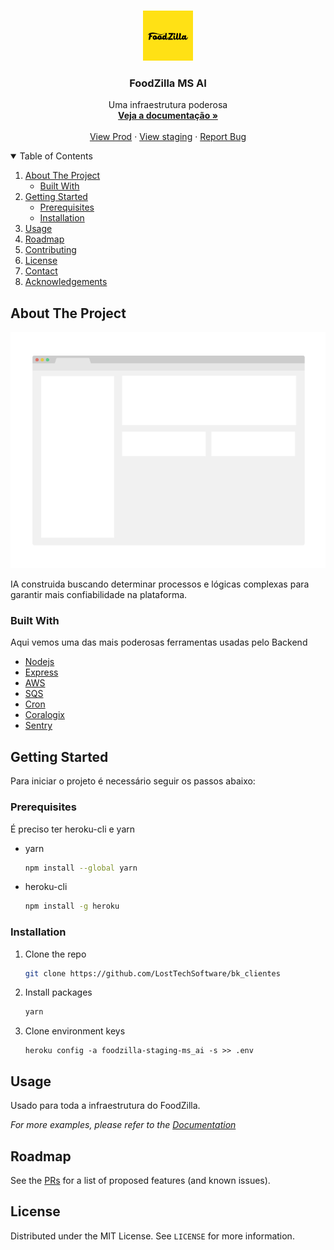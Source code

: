 <!-- PROJECT LOGO -->
<br />
<p align="center">
  <a href="https://github.com/othneildrew/Best-README-Template">
    <img src="images/icon.png" alt="Logo" width="80" height="80">
  </a>

  <h3 align="center">FoodZilla MS AI</h3>

  <p align="center">
    Uma infraestrutura poderosa
    <br />
    <a href="https://github.com/LostTechSoftware/ms_ai/wiki"><strong>Veja a documentação »</strong></a>
    <br />
    <br />
    <a href="https://ms_ai.foodzilla.com.br">View Prod</a>
    ·
    <a href="https://staging-ms_ai.foodzilla.com.br">View staging</a>
    ·
    <a href="https://helpcenter.foodzilla.com.br">Report Bug</a>
  </p>
</p>

<!-- TABLE OF CONTENTS -->
<details open="open">
  <summary>Table of Contents</summary>
  <ol>
    <li>
      <a href="#about-the-project">About The Project</a>
      <ul>
        <li><a href="#built-with">Built With</a></li>
      </ul>
    </li>
    <li>
      <a href="#getting-started">Getting Started</a>
      <ul>
        <li><a href="#prerequisites">Prerequisites</a></li>
        <li><a href="#installation">Installation</a></li>
      </ul>
    </li>
    <li><a href="#usage">Usage</a></li>
    <li><a href="#roadmap">Roadmap</a></li>
    <li><a href="#contributing">Contributing</a></li>
    <li><a href="#license">License</a></li>
    <li><a href="#contact">Contact</a></li>
    <li><a href="#acknowledgements">Acknowledgements</a></li>
  </ol>
</details>

<!-- ABOUT THE PROJECT -->

## About The Project

[![Product Name Screen Shot][product-screenshot]](https://example.com)

IA construida buscando determinar processos e lógicas complexas para garantir mais confiabilidade na plataforma.

### Built With

Aqui vemos uma das mais poderosas ferramentas usadas pelo Backend

- [Nodejs](https://nodejs.dev)
- [Express](https://expressjs.com)
- [AWS](https://aws.amazon.com)
- [SQS](https://docs.aws.amazon.com/sqs/index.html)
- [Cron](https://crontab.guru)
- [Coralogix](https://coralogix.com)
- [Sentry](https://sentry.io)

<!-- GETTING STARTED -->

## Getting Started

Para iniciar o projeto é necessário seguir os passos abaixo:

### Prerequisites

É preciso ter heroku-cli e yarn

- yarn

  ```sh
  npm install --global yarn
  ```

- heroku-cli

  ```sh
  npm install -g heroku
  ```

### Installation

1. Clone the repo
   ```sh
   git clone https://github.com/LostTechSoftware/bk_clientes
   ```
2. Install packages
   ```sh
   yarn
   ```
3. Clone environment keys
   ```JS
   heroku config -a foodzilla-staging-ms_ai -s >> .env
   ```

<!-- USAGE EXAMPLES -->

## Usage

Usado para toda a infraestrutura do FoodZilla.

_For more examples, please refer to the [Documentation](https://github.com/LostTechSoftware/ms_ai/wiki)_

<!-- ROADMAP -->

## Roadmap

See the [PRs](https://github.com/LostTechSoftware/ms_ai/pulls) for a list of proposed features (and known issues).

<!-- CONTRIBUTING -->

## License

Distributed under the MIT License. See `LICENSE` for more information.

<!-- CONTACT -->

<!-- MARKDOWN LINKS & IMAGES -->

[product-screenshot]: images/screenshot.png
